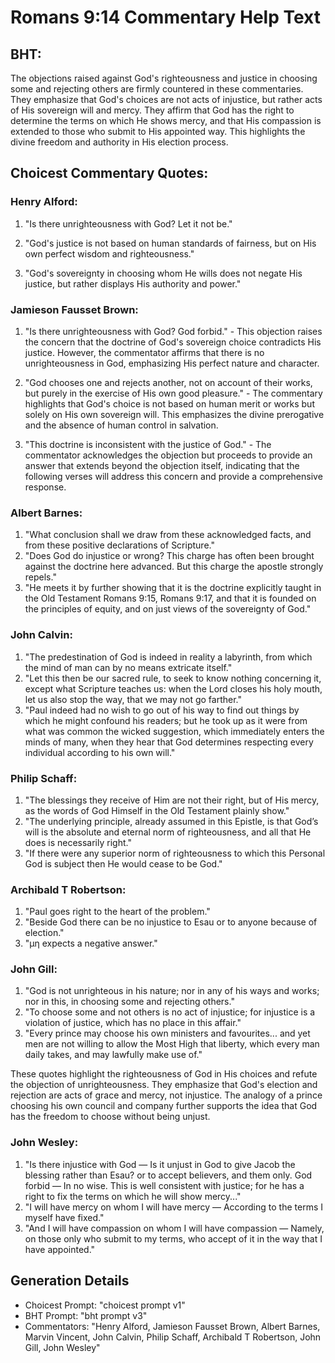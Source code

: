 # Romans 9:14 Commentary Help Text

## BHT:
The objections raised against God's righteousness and justice in choosing some and rejecting others are firmly countered in these commentaries. They emphasize that God's choices are not acts of injustice, but rather acts of His sovereign will and mercy. They affirm that God has the right to determine the terms on which He shows mercy, and that His compassion is extended to those who submit to His appointed way. This highlights the divine freedom and authority in His election process.

## Choicest Commentary Quotes:
### Henry Alford:
1. "Is there unrighteousness with God? Let it not be." 

2. "God's justice is not based on human standards of fairness, but on His own perfect wisdom and righteousness." 

3. "God's sovereignty in choosing whom He wills does not negate His justice, but rather displays His authority and power."

### Jamieson Fausset Brown:
1. "Is there unrighteousness with God? God forbid." - This objection raises the concern that the doctrine of God's sovereign choice contradicts His justice. However, the commentator affirms that there is no unrighteousness in God, emphasizing His perfect nature and character.

2. "God chooses one and rejects another, not on account of their works, but purely in the exercise of His own good pleasure." - The commentary highlights that God's choice is not based on human merit or works but solely on His own sovereign will. This emphasizes the divine prerogative and the absence of human control in salvation.

3. "This doctrine is inconsistent with the justice of God." - The commentator acknowledges the objection but proceeds to provide an answer that extends beyond the objection itself, indicating that the following verses will address this concern and provide a comprehensive response.

### Albert Barnes:
1. "What conclusion shall we draw from these acknowledged facts, and from these positive declarations of Scripture." 
2. "Does God do injustice or wrong? This charge has often been brought against the doctrine here advanced. But this charge the apostle strongly repels."
3. "He meets it by further showing that it is the doctrine explicitly taught in the Old Testament Romans 9:15, Romans 9:17, and that it is founded on the principles of equity, and on just views of the sovereignty of God."

### John Calvin:
1. "The predestination of God is indeed in reality a labyrinth, from which the mind of man can by no means extricate itself."
2. "Let this then be our sacred rule, to seek to know nothing concerning it, except what Scripture teaches us: when the Lord closes his holy mouth, let us also stop the way, that we may not go farther."
3. "Paul indeed had no wish to go out of his way to find out things by which he might confound his readers; but he took up as it were from what was common the wicked suggestion, which immediately enters the minds of many, when they hear that God determines respecting every individual according to his own will."

### Philip Schaff:
1. "The blessings they receive of Him are not their right, but of His mercy, as the words of God Himself in the Old Testament plainly show."
2. "The underlying principle, already assumed in this Epistle, is that God’s will is the absolute and eternal norm of righteousness, and all that He does is necessarily right."
3. "If there were any superior norm of righteousness to which this Personal God is subject then He would cease to be God."

### Archibald T Robertson:
1. "Paul goes right to the heart of the problem."
2. "Beside God there can be no injustice to Esau or to anyone because of election."
3. "μη expects a negative answer."

### John Gill:
1. "God is not unrighteous in his nature; nor in any of his ways and works; nor in this, in choosing some and rejecting others."
2. "To choose some and not others is no act of injustice; for injustice is a violation of justice, which has no place in this affair."
3. "Every prince may choose his own ministers and favourites... and yet men are not willing to allow the Most High that liberty, which every man daily takes, and may lawfully make use of."

These quotes highlight the righteousness of God in His choices and refute the objection of unrighteousness. They emphasize that God's election and rejection are acts of grace and mercy, not injustice. The analogy of a prince choosing his own council and company further supports the idea that God has the freedom to choose without being unjust.

### John Wesley:
1. "Is there injustice with God — Is it unjust in God to give Jacob the blessing rather than Esau? or to accept believers, and them only. God forbid — In no wise. This is well consistent with justice; for he has a right to fix the terms on which he will show mercy..."
2. "I will have mercy on whom I will have mercy — According to the terms I myself have fixed."
3. "And I will have compassion on whom I will have compassion — Namely, on those only who submit to my terms, who accept of it in the way that I have appointed."


## Generation Details
- Choicest Prompt: "choicest prompt v1"
- BHT Prompt: "bht prompt v3"
- Commentators: "Henry Alford, Jamieson Fausset Brown, Albert Barnes, Marvin Vincent, John Calvin, Philip Schaff, Archibald T Robertson, John Gill, John Wesley"

